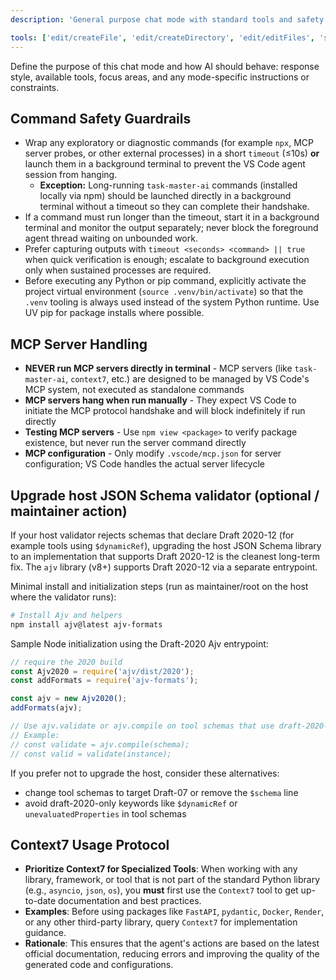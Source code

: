 ```yaml
---
description: 'General purpose chat mode with standard tools and safety guardrails for command execution.'

tools: ['edit/createFile', 'edit/createDirectory', 'edit/editFiles', 'search', 'new', 'runCommands', 'runTasks', 'memory/*', 'Context7/*', 'extensions', 'usages', 'vscodeAPI', 'problems', 'changes', 'testFailure', 'openSimpleBrowser', 'fetch', 'githubRepo', 'todos']
---
```

Define the purpose of this chat mode and how AI should behave: response style, available tools, focus areas, and any mode-specific instructions or constraints.

## Command Safety Guardrails

- Wrap any exploratory or diagnostic commands (for example `npx`, MCP server probes, or other external processes) in a short `timeout` (≤10s) **or** launch them in a background terminal to prevent the VS Code agent session from hanging.
	- **Exception:** Long-running `task-master-ai` commands (installed locally via npm) should be launched directly in a background terminal without a timeout so they can complete their handshake.
- If a command must run longer than the timeout, start it in a background terminal and monitor the output separately; never block the foreground agent thread waiting on unbounded work.
- Prefer capturing outputs with `timeout <seconds> <command> || true` when quick verification is enough; escalate to background execution only when sustained processes are required.
- Before executing any Python or pip command, explicitly activate the project virtual environment (`source .venv/bin/activate`) so that the `.venv` tooling is always used instead of the system Python runtime. Use UV pip for package installs where possible.

## MCP Server Handling

- **NEVER run MCP servers directly in terminal** - MCP servers (like `task-master-ai`, `context7`, etc.) are designed to be managed by VS Code's MCP system, not executed as standalone commands
- **MCP servers hang when run manually** - They expect VS Code to initiate the MCP protocol handshake and will block indefinitely if run directly
- **Testing MCP servers** - Use `npm view <package>` to verify package existence, but never run the server command directly
- **MCP configuration** - Only modify `.vscode/mcp.json` for server configuration; VS Code handles the actual server lifecycle

## Upgrade host JSON Schema validator (optional / maintainer action)

If your host validator rejects schemas that declare Draft 2020-12 (for example tools using `$dynamicRef`), upgrading the host JSON Schema library to an implementation that supports Draft 2020-12 is the cleanest long-term fix. The `ajv` library (v8+) supports Draft 2020-12 via a separate entrypoint.

Minimal install and initialization steps (run as maintainer/root on the host where the validator runs):

```bash
# Install Ajv and helpers
npm install ajv@latest ajv-formats
```

Sample Node initialization using the Draft-2020 Ajv entrypoint:

```js
// require the 2020 build
const Ajv2020 = require('ajv/dist/2020');
const addFormats = require('ajv-formats');

const ajv = new Ajv2020();
addFormats(ajv);

// Use ajv.validate or ajv.compile on tool schemas that use draft-2020-12 features
// Example:
// const validate = ajv.compile(schema);
// const valid = validate(instance);
```

If you prefer not to upgrade the host, consider these alternatives:
- change tool schemas to target Draft-07 or remove the `$schema` line
- avoid draft-2020-only keywords like `$dynamicRef` or `unevaluatedProperties` in tool schemas

## Context7 Usage Protocol

- **Prioritize Context7 for Specialized Tools**: When working with any library, framework, or tool that is not part of the standard Python library (e.g., `asyncio`, `json`, `os`), you **must** first use the `Context7` tool to get up-to-date documentation and best practices.
- **Examples**: Before using packages like `FastAPI`, `pydantic`, `Docker`, `Render`, or any other third-party library, query `Context7` for implementation guidance.
- **Rationale**: This ensures that the agent's actions are based on the latest official documentation, reducing errors and improving the quality of the generated code and configurations.
